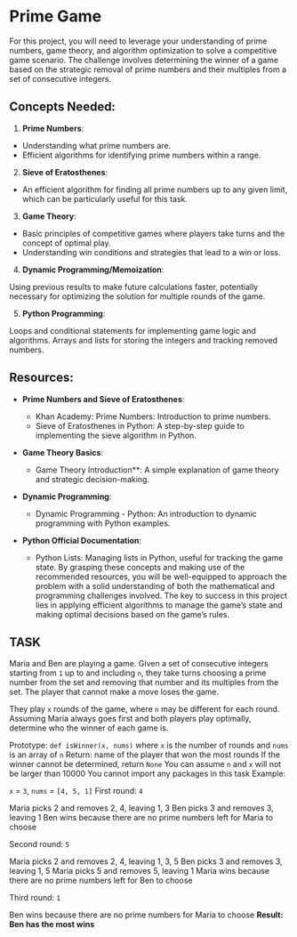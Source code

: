 # Prime Game

For this project, you will need to leverage your understanding of prime numbers, game theory, and algorithm optimization to solve a competitive game scenario. The challenge involves determining the winner of a game based on the strategic removal of prime numbers and their multiples from a set of consecutive integers.

## Concepts Needed:
1. **Prime Numbers**:

* Understanding what prime numbers are.
* Efficient algorithms for identifying prime numbers within a range.

2. **Sieve of Eratosthenes**:

* An efficient algorithm for finding all prime numbers up to any given limit, which can be particularly useful for this task.

3. **Game Theory**:

* Basic principles of competitive games where players take turns and the concept of optimal play.
* Understanding win conditions and strategies that lead to a win or loss.

4. **Dynamic Programming/Memoization**:

Using previous results to make future calculations faster, potentially necessary for optimizing the solution for multiple rounds of the game.

5. **Python Programming**:

Loops and conditional statements for implementing game logic and algorithms.
Arrays and lists for storing the integers and tracking removed numbers.


## Resources:
* **Prime Numbers and Sieve of Eratosthenes**:

    * Khan Academy: Prime Numbers: Introduction to prime numbers.
    * Sieve of Eratosthenes in Python: A step-by-step guide to implementing the sieve algorithm in Python.

* **Game Theory Basics**:
    * Game Theory Introduction**: A simple explanation of game theory and strategic decision-making.

* **Dynamic Programming**:

    * Dynamic Programming - Python: An introduction to dynamic programming with Python examples.

* **Python Official Documentation**:

    * Python Lists: Managing lists in Python, useful for tracking the game state.
By grasping these concepts and making use of the recommended resources, you will be well-equipped to approach the problem with a solid understanding of both the mathematical and programming challenges involved. The key to success in this project lies in applying efficient algorithms to manage the game’s state and making optimal decisions based on the game’s rules.


## TASK
Maria and Ben are playing a game. Given a set of consecutive integers starting from `1` up to and including `n`, they take turns choosing a prime number from the set and removing that number and its multiples from the set. The player that cannot make a move loses the game.

They play `x` rounds of the game, where `n` may be different for each round. Assuming Maria always goes first and both players play optimally, determine who the winner of each game is.

Prototype: `def isWinner(x, nums)`
where `x` is the number of rounds and `nums` is an array of `n`
Return: name of the player that won the most rounds
If the winner cannot be determined, return `None`
You can assume `n` and `x` will not be larger than 10000
You cannot import any packages in this task
Example:

`x` = `3`, `nums` = `[4, 5, 1]`
First round: `4`

Maria picks 2 and removes 2, 4, leaving 1, 3
Ben picks 3 and removes 3, leaving 1
Ben wins because there are no prime numbers left for Maria to choose

Second round: `5`

Maria picks 2 and removes 2, 4, leaving 1, 3, 5
Ben picks 3 and removes 3, leaving 1, 5
Maria picks 5 and removes 5, leaving 1
Maria wins because there are no prime numbers left for Ben to choose

Third round: `1`

Ben wins because there are no prime numbers for Maria to choose
**Result: Ben has the most wins**